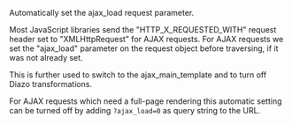 Automatically set the ajax_load request parameter.

Most JavaScript libraries send the "HTTP_X_REQUESTED_WITH" request header set
to "XMLHttpRequest" for AJAX requests. For AJAX requests we set the "ajax_load"
parameter on the request object before traversing, if it was not already set.

This is further used to switch to the ajax_main_template and to turn off Diazo
transformations.

For AJAX requests which need a full-page rendering this automatic setting can
be turned off by adding `?ajax_load=0` as query string to the URL.
